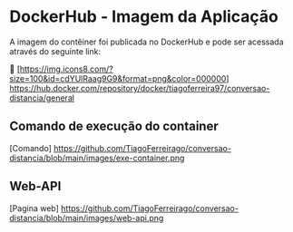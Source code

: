 # DockerHub - Imagem da Aplicação

A imagem do contêiner foi publicada no DockerHub e pode ser acessada através do seguinte link:

🔗 [https://img.icons8.com/?size=100&id=cdYUlRaag9G9&format=png&color=000000] https://hub.docker.com/repository/docker/tiagoferreira97/conversao-distancia/general

## Comando de execução do container

[Comando] https://github.com/TiagoFerreirago/conversao-distancia/blob/main/images/exe-container.png

## Web-API

[Pagina web] https://github.com/TiagoFerreirago/conversao-distancia/blob/main/images/web-api.png
